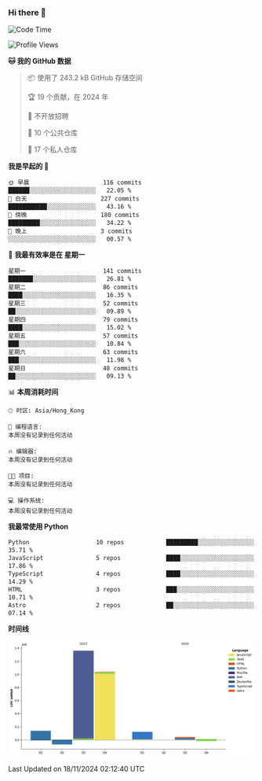 ### Hi there 👋

<!--
**Mrzqd/Mrzqd** is a ✨ _special_ ✨ repository because its `README.md` (this file) appears on your GitHub profile.

Here are some ideas to get you started:

- 🔭 I’m currently working on ...
- 🌱 I’m currently learning ...
- 👯 I’m looking to collaborate on ...
- 🤔 I’m looking for help with ...
- 💬 Ask me about ...
- 📫 How to reach me: ...
- 😄 Pronouns: ...
- ⚡ Fun fact: ...
-->
<!--START_SECTION:waka-->
![Code Time](http://img.shields.io/badge/Code%20Time-260%20hrs%2011%20mins-blue)

![Profile Views](http://img.shields.io/badge/%E4%B8%AA%E4%BA%BA%E8%B5%84%E6%96%99%E8%A7%82%E7%9C%8B%E6%AC%A1%E6%95%B0-4-blue)

**🐱 我的 GitHub 数据** 

> 📦  使用了 243.2 kB GitHub 存储空间 
 > 
> 🏆 19 个贡献，在 2024 年
 > 
> 🚫 不开放招聘
 > 
> 📜 10 个公共仓库 
 > 
> 🔑 17 个私人仓库 
 > 
**我是早起的 🐤** 

```text
🌞 早晨                     116 commits         ██████░░░░░░░░░░░░░░░░░░░   22.05 % 
🌆 白天                     227 commits         ███████████░░░░░░░░░░░░░░   43.16 % 
🌃 傍晚                     180 commits         █████████░░░░░░░░░░░░░░░░   34.22 % 
🌙 晚上                     3 commits           ░░░░░░░░░░░░░░░░░░░░░░░░░   00.57 % 
```
📅 **我最有效率是在 星期一** 

```text
星期一                      141 commits         ███████░░░░░░░░░░░░░░░░░░   26.81 % 
星期二                      86 commits          ████░░░░░░░░░░░░░░░░░░░░░   16.35 % 
星期三                      52 commits          ██░░░░░░░░░░░░░░░░░░░░░░░   09.89 % 
星期四                      79 commits          ████░░░░░░░░░░░░░░░░░░░░░   15.02 % 
星期五                      57 commits          ███░░░░░░░░░░░░░░░░░░░░░░   10.84 % 
星期六                      63 commits          ███░░░░░░░░░░░░░░░░░░░░░░   11.98 % 
星期日                      48 commits          ██░░░░░░░░░░░░░░░░░░░░░░░   09.13 % 
```


📊 **本周消耗时间** 

```text
🕑︎ 时区: Asia/Hong_Kong

💬 编程语言: 
本周没有记录到任何活动

🔥 编辑器: 
本周没有记录到任何活动

🐱‍💻 项目: 
本周没有记录到任何活动

💻 操作系统: 
本周没有记录到任何活动
```

**我最常使用 Python** 

```text
Python                   10 repos            █████████░░░░░░░░░░░░░░░░   35.71 % 
JavaScript               5 repos             ████░░░░░░░░░░░░░░░░░░░░░   17.86 % 
TypeScript               4 repos             ████░░░░░░░░░░░░░░░░░░░░░   14.29 % 
HTML                     3 repos             ███░░░░░░░░░░░░░░░░░░░░░░   10.71 % 
Astro                    2 repos             ██░░░░░░░░░░░░░░░░░░░░░░░   07.14 % 
```



**时间线**

![Lines of Code chart](https://raw.githubusercontent.com/Mrzqd/Mrzqd/main/assets/bar_graph.png)


 Last Updated on 18/11/2024 02:12:40 UTC
<!--END_SECTION:waka-->
